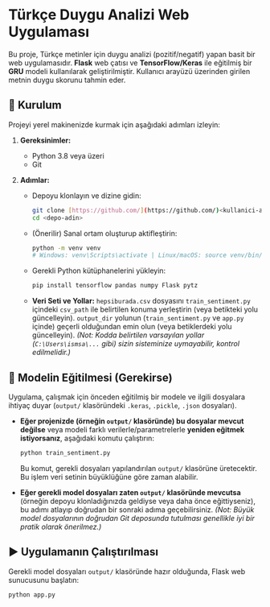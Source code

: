 # Türkçe Duygu Analizi Web Uygulaması

Bu proje, Türkçe metinler için duygu analizi (pozitif/negatif) yapan basit bir web uygulamasıdır. **Flask** web çatısı ve **TensorFlow/Keras** ile eğitilmiş bir **GRU** modeli kullanılarak geliştirilmiştir. Kullanıcı arayüzü üzerinden girilen metnin duygu skorunu tahmin eder.

## 🚀 Kurulum

Projeyi yerel makinenizde kurmak için aşağıdaki adımları izleyin:

1.  **Gereksinimler:**
    * Python 3.8 veya üzeri
    * Git

2.  **Adımlar:**
    * Depoyu klonlayın ve dizine gidin:
      ```bash
      git clone [https://github.com/](https://github.com/)<kullanici-adin>/<depo-adin>.git
      cd <depo-adin>
      ```
    * (Önerilir) Sanal ortam oluşturup aktifleştirin:
      ```bash
      python -m venv venv
      # Windows: venv\Scripts\activate | Linux/macOS: source venv/bin/activate
      ```
    * Gerekli Python kütüphanelerini yükleyin:
      ```bash
      pip install tensorflow pandas numpy Flask pytz
      ```
    * **Veri Seti ve Yollar:** `hepsiburada.csv` dosyasını `train_sentiment.py` içindeki `csv_path` ile belirtilen konuma yerleştirin (veya betikteki yolu güncelleyin). `output_dir` yolunun (`train_sentiment.py` ve `app.py` içinde) geçerli olduğundan emin olun (veya betiklerdeki yolu güncelleyin).
      *(Not: Kodda belirtilen varsayılan yollar (`C:\Users\ismsa\...` gibi) sizin sisteminize uymayabilir, kontrol edilmelidir.)*

## 🧠 Modelin Eğitilmesi (Gerekirse)

Uygulama, çalışmak için önceden eğitilmiş bir modele ve ilgili dosyalara ihtiyaç duyar (`output/` klasöründeki `.keras`, `.pickle`, `.json` dosyaları).

* **Eğer projenizde (örneğin `output/` klasöründe) bu dosyalar mevcut değilse** veya modeli farklı verilerle/parametrelerle **yeniden eğitmek istiyorsanız**, aşağıdaki komutu çalıştırın:
    ```bash
    python train_sentiment.py
    ```
    Bu komut, gerekli dosyaları yapılandırılan `output/` klasörüne üretecektir. Bu işlem veri setinin büyüklüğüne göre zaman alabilir.

* **Eğer gerekli model dosyaları zaten `output/` klasöründe mevcutsa** (örneğin depoyu klonladığınızda geldiyse veya daha önce eğittiyseniz), bu adımı atlayıp doğrudan bir sonraki adıma geçebilirsiniz.
    *(Not: Büyük model dosyalarının doğrudan Git deposunda tutulması genellikle iyi bir pratik olarak önerilmez.)*

## ▶️ Uygulamanın Çalıştırılması

Gerekli model dosyaları `output/` klasöründe hazır olduğunda, Flask web sunucusunu başlatın:

```bash
python app.py
